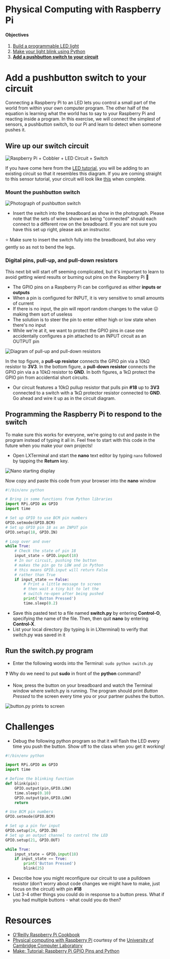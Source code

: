 Physical Computing with Raspberry Pi
====================================

#### Objectives
1. [Build a programmable LED light](01-led.md)
2. [Make your light blink using Python](02-programming.md)
3. **[Add a pushbutton switch to your circuit](03-switch.md)**

# Add a pushbutton switch to your circuit

Connecting a Raspberry Pi to an LED lets you control a small part of the world from within your own computer program. The other half of the equation is learning what the world has to say to your Raspberry Pi and reacting inside a program. In this exercise, we will connect the simplest of sensors, a pushbutton switch, to our Pi and learn to detect when someone pushes it. 

## Wire up our switch circuit

![Raspberry Pi + Cobbler + LED Circuit + Switch](images/led-plus-switch_bb.png)

If you have come here from the [LED tutorial](01-led.md), you will be adding to an existing circuit so that it resembles this diagram. If you are coming straight to this sensor tutorial, your circuit will look like [this](images/just-switch_bb.png) when complete.

### Mount the pushbutton switch

![Photograph of pushbutton switch](images/momentary-mounted-topdown.jpg)

* Insert the switch into the breadboard as show in the photograph. Please note that the sets of wires shown as being "connected" should each connect to a different row on the breadboard. If you are not sure you have this set up right, please ask an instructor.

:star: Make sure to insert the switch fully into the breadboard, but also very gently so as not to bend the legs.

### Digital pins, pull-up, and pull-down resistors

This next bit will start off seeming complicated, but it's important to learn to avoid getting wierd results or burning out pins on the Raspberry Pi :grimacing:

* The GPIO pins on a Raspberry Pi can be configured as either **inputs or outputs**
* When a pin is configured for INPUT, it is very sensitive to small amounts of current
* If there is no input, the pin will report random changes to the value :confounded: making them sort of useless
* The solution is to steer the pin to enter either high or low state when there's no input
* While we're at it, we want to protect the GPIO pins in case one accidentally configures a pin attached to an INPUT circuit as an OUTPUT pin

![Diagram of pull-up and pull-down resistors](images/pullupdown.jpg)

In the top figure, a **pull-up resistor** connects the GPIO pin via a 10kΩ resistor to **3V3**. In the bottom figure, a **pull-down resistor** connects the GPIO pin via a a 10kΩ resistor to **GND**. In both figures, a 1kΩ protect the GPIO pin from accidential short circuits.

* Our circuit features a 10kΩ pullup resistor that pulls pin **#18** up to **3V3** connected to a switch with a 1kΩ protector resistor connected to **GND**. Go ahead and wire it up as in the circuit diagram.

## Programming the Raspberry Pi to respond to the switch

To make sure this works for everyone, we're going to cut and paste in the program instead of typing it all in. Feel free to start with this code in the future when you make your own projects!

* Open LXTerminal and start the **nano** text editor by typing `nano` followed by tapping the **Return** key.

![Nano starting display](images/nano-blank.png)

Now copy and paste this code from your browser into the **nano** window

```python
#!/bin/env python

# Bring in some functions from Python libraries
import RPi.GPIO as GPIO
import time

# Set up GPIO to use BCM pin numbers
GPIO.setmode(GPIO.BCM)
# Set up GPIO pin 18 as an INPUT pin
GPIO.setup(18, GPIO.IN)

# Loop over and over
while True:
    # Check the state of pin 18
    input_state = GPIO.input(18)
    # In our circuit, pushing the button
    # makes the pin go to LOW and in Python
    # this means GPIO.input will return False
    # rather than True
    if input_state == False:
        # Print a little message to screen
        # then wait a tiny bit to let the
        # switch re-open after being pushed
        print('Button Pressed')
        time.sleep(0.2)
```

* Save this pasted text to a file named **switch.py** by entering **Control-O**, specifying the name of the file. Then, then quit **nano** by entering **Control-X**.
* List your local directory (by typing *ls* in LXterminal) to verify that switch.py was saved in it

## Run the switch.py program

* Enter the following words into the Terminal: `sudo python switch.py`

:question: Why do we need to put **sudo** in front of the **python** command?

* Now, press the button on your breadboard and watch the Terminal window where switch.py is running. The program should print _Button Pressed_ to the screen every time you or your partner pushes the button. 

![button.py prints to screen](images/terminal-button-py.png)

# Challenges
* Debug the following python program so that it will flash the LED every time you push the button. Show off to the class when you get it working!
```python
#!/bin/env python

import RPi.GPIO as GPIO
import time

# Define the blinking function
def blink(pin):
    GPIO.output(pin,GPIO.LOW)
    time.sleep(0.10)
    GPIO.output(pin,GPIO.LOW)
    return

# Use BCM pin numbers
GPIO.setmode(GPIO.BCM)

# Set up a pin for input
GPIO.setup(24, GPIO.IN)
# Set up an output channel to control the LED
GPIO.setup(21, GPIO.OUT)

while True:
    input_state = GPIO.input(18)
    if input_state == True:
        print('Button Pressed')
        blink(25)
```
* Describe how you might reconfigure our circuit to use a pulldown resistor (don't worry about code changes we might have to make, just focus on the circuit) with pin **#18**
* List 3-4 other things you could do in response to a button press. What if you had multiple buttons - what could you do then?

# Resources
* [O'Reilly Raspberry Pi Cookbook](http://razzpisampler.oreilly.com/ch07.html)
* [Physical computing with Raspberry Pi](https://www.cl.cam.ac.uk/projects/raspberrypi/tutorials/robot/buttons_and_switches/) courtesy of the [University of Cambridge Computer Laboratory](https://www.cl.cam.ac.uk/)
* [Make: Tutorial: Raspberry Pi GPIO Pins and Python](http://makezine.com/projects/tutorial-raspberry-pi-gpio-pins-and-python/)
